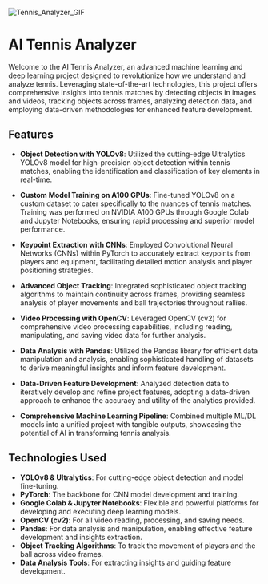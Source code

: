 ![Tennis_Analyzer_GIF](https://github.com/NoahBakayou/AI-Tennis-Analyzer/assets/100172278/d9ff8418-2726-41bb-b273-5d3d108fcbc6)

# AI Tennis Analyzer

Welcome to the AI Tennis Analyzer, an advanced machine learning and deep learning project designed to revolutionize how we understand and analyze tennis. Leveraging state-of-the-art technologies, this project offers comprehensive insights into tennis matches by detecting objects in images and videos, tracking objects across frames, analyzing detection data, and employing data-driven methodologies for enhanced feature development.

## Features

- **Object Detection with YOLOv8**: Utilized the cutting-edge Ultralytics YOLOv8 model for high-precision object detection within tennis matches, enabling the identification and classification of key elements in real-time.

- **Custom Model Training on A100 GPUs**: Fine-tuned YOLOv8 on a custom dataset to cater specifically to the nuances of tennis matches. Training was performed on NVIDIA A100 GPUs through Google Colab and Jupyter Notebooks, ensuring rapid processing and superior model performance.

- **Keypoint Extraction with CNNs**: Employed Convolutional Neural Networks (CNNs) within PyTorch to accurately extract keypoints from players and equipment, facilitating detailed motion analysis and player positioning strategies.

- **Advanced Object Tracking**: Integrated sophisticated object tracking algorithms to maintain continuity across frames, providing seamless analysis of player movements and ball trajectories throughout rallies.

- **Video Processing with OpenCV**: Leveraged OpenCV (cv2) for comprehensive video processing capabilities, including reading, manipulating, and saving video data for further analysis.

- **Data Analysis with Pandas**: Utilized the Pandas library for efficient data manipulation and analysis, enabling sophisticated handling of datasets to derive meaningful insights and inform feature development.

- **Data-Driven Feature Development**: Analyzed detection data to iteratively develop and refine project features, adopting a data-driven approach to enhance the accuracy and utility of the analytics provided.

- **Comprehensive Machine Learning Pipeline**: Combined multiple ML/DL models into a unified project with tangible outputs, showcasing the potential of AI in transforming tennis analysis.

## Technologies Used

- **YOLOv8 & Ultralytics**: For cutting-edge object detection and model fine-tuning.
- **PyTorch**: The backbone for CNN model development and training.
- **Google Colab & Jupyter Notebooks**: Flexible and powerful platforms for developing and executing deep learning models.
- **OpenCV (cv2)**: For all video reading, processing, and saving needs.
- **Pandas**: For data analysis and manipulation, enabling effective feature development and insights extraction.
- **Object Tracking Algorithms**: To track the movement of players and the ball across video frames.
- **Data Analysis Tools**: For extracting insights and guiding feature development.
